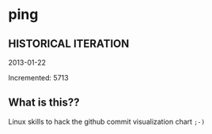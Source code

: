 # ping

## HISTORICAL ITERATION
2013-01-22

Incremented: 5713

## What is this?? 
Linux skills to hack the github commit visualization chart `;-)`
